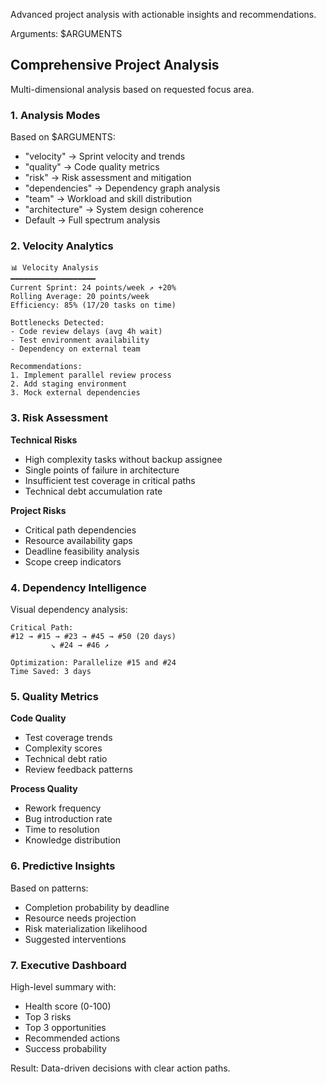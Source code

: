 Advanced project analysis with actionable insights and recommendations.

Arguments: $ARGUMENTS

## Comprehensive Project Analysis

Multi-dimensional analysis based on requested focus area.

### 1. **Analysis Modes**

Based on $ARGUMENTS:
- "velocity" → Sprint velocity and trends
- "quality" → Code quality metrics
- "risk" → Risk assessment and mitigation
- "dependencies" → Dependency graph analysis
- "team" → Workload and skill distribution
- "architecture" → System design coherence
- Default → Full spectrum analysis

### 2. **Velocity Analytics**

```
📊 Velocity Analysis
━━━━━━━━━━━━━━━━━━━
Current Sprint: 24 points/week ↗️ +20%
Rolling Average: 20 points/week
Efficiency: 85% (17/20 tasks on time)

Bottlenecks Detected:
- Code review delays (avg 4h wait)
- Test environment availability
- Dependency on external team

Recommendations:
1. Implement parallel review process
2. Add staging environment
3. Mock external dependencies
```

### 3. **Risk Assessment**

**Technical Risks**
- High complexity tasks without backup assignee
- Single points of failure in architecture
- Insufficient test coverage in critical paths
- Technical debt accumulation rate

**Project Risks**
- Critical path dependencies
- Resource availability gaps
- Deadline feasibility analysis
- Scope creep indicators

### 4. **Dependency Intelligence**

Visual dependency analysis:
```
Critical Path:
#12 → #15 → #23 → #45 → #50 (20 days)
         ↘ #24 → #46 ↗

Optimization: Parallelize #15 and #24
Time Saved: 3 days
```

### 5. **Quality Metrics**

**Code Quality**
- Test coverage trends
- Complexity scores
- Technical debt ratio
- Review feedback patterns

**Process Quality**
- Rework frequency
- Bug introduction rate
- Time to resolution
- Knowledge distribution

### 6. **Predictive Insights**

Based on patterns:
- Completion probability by deadline
- Resource needs projection
- Risk materialization likelihood
- Suggested interventions

### 7. **Executive Dashboard**

High-level summary with:
- Health score (0-100)
- Top 3 risks
- Top 3 opportunities
- Recommended actions
- Success probability

Result: Data-driven decisions with clear action paths.